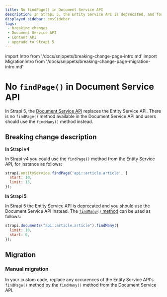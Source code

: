```yaml
---
title: No findPage() in Document Service API
description: In Strapi 5, the Entity Service API is deprecated, and for the findPage() method you should use the Document Service API's findMany() method instead.
displayed_sidebar: cmsSidebar
tags:
 - breaking changes
 - Document Service API
 - Content API
 - upgrade to Strapi 5
---
```


import Intro from '/docs/snippets/breaking-change-page-intro.md'
import MigrationIntro from '/docs/snippets/breaking-change-page-migration-intro.md'

# No `findPage()` in Document Service API

In Strapi 5, the [Document Service API](/cms/api/document-service) replaces the Entity Service API. There is no `findPage()` method available in the Document Service API and users should use the `findMany()` method instead.

<Intro />
<BreakingChangeIdCard plugins />

## Breaking change description

<SideBySideContainer>

<SideBySideColumn>

**In Strapi v4**

In Strapi v4 you could use the `findPage()` method from the Entity Service API, for instance as follows: 

```jsx
strapi.entityService.findPage('api::article.article', {
  start: 10,
  limit: 15,
});
```

</SideBySideColumn>

<SideBySideColumn>

**In Strapi 5**

In Strapi 5 the Entity Service API is deprecated and you should use the Document Service API instead. The [`findMany()` method](/cms/api/document-service/sort-pagination#pagination) can be used as follows:

```jsx
strapi.documents("api::article.article").findMany({
  limit: 10,
  start: 0,
});
```

</SideBySideColumn>

</SideBySideContainer>

## Migration

<MigrationIntro />

### Manual migration

In your custom code, replace any occurences of the Entity Service API's `findPage()` method by the `findMany()` method from the Document Service API.
